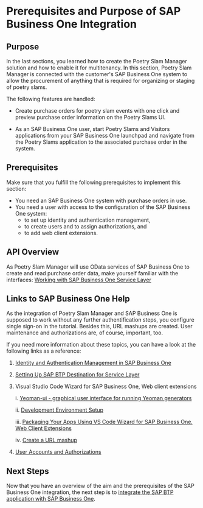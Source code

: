 # Prerequisites and Purpose of SAP Business One Integration

## Purpose
In the last sections, you learned how to create the Poetry Slam Manager solution and how to enable it for multitenancy. In this section, Poetry Slam Manager is connected with the customer's SAP Business One system to allow the procurement of anything that is required for organizing or staging of poetry slams.

The following features are handled:
- Create purchase orders for poetry slam events with one click and preview purchase order information on the Poetry Slams UI.

- As an SAP Business One user, start Poetry Slams and Visitors applications from your SAP Business One launchpad and navigate from the Poetry Slams application to the associated purchase order in the system.

## Prerequisites
Make sure that you fulfill the following prerequisites to implement this section:
- You need an SAP Business One system with purchase orders in use.
- You need a user with access to the configuration of the SAP Business One system:
    - to set up identity and authentication management,
    - to create users and to assign authorizations, and
    - to add web client extensions.

## API Overview
As Poetry Slam Manager will use OData services of SAP Business One to create and read purchase order data, make yourself familiar with the interfaces: [Working with SAP Business One Service Layer](https://help.sap.com/doc/0d2533ad95ba4ad7a702e83570a21c32/9.3/en-US/Working_with_SAP_Business_One_Service_Layer.pdf)

## Links to SAP Business One Help
As the integration of Poetry Slam Manager and SAP Business One is supposed to work without any further authentification steps, you configure single sign-on in the tutorial. Besides this, URL mashups are created. User maintenance and authorizations are, of course, important, too. 

If you need more information about these topics, you can have a look at the following links as a reference:

1. [Identity and Authentication Management in SAP Business One](https://help.sap.com/docs/SAP_BUSINESS_ONE_IAM/548d6202b2b6491b824a488cfc447343/7f94c5836fad44e6a02322d39e229cc3.html)

2. [Setting Up SAP BTP Destination for Service Layer](https://help.sap.com/docs/SAP_BUSINESS_ONE_WEB_CLIENT/e6ac71d18c7543828bd4463f77d67ff7/bfeaccb8b53348318970f8bbbc3d5f0a.html?q=Business%20One%20extension)

3. Visual Studio Code Wizard for SAP Business One, Web client extensions

    i. [Yeoman-ui - graphical user interface for running Yeoman generators](https://github.com/SAP/yeoman-ui)

    ii. [Development Environment Setup](https://help.sap.com/docs/SAP_BUSINESS_ONE_WEB_CLIENT/e6ac71d18c7543828bd4463f77d67ff7/b121ab221f4044baaf6051bba14cc160.html)

    iii. [Packaging Your Apps Using VS Code Wizard for SAP Business One, Web Client Extensions](https://help.sap.com/docs/SAP_BUSINESS_ONE_WEB_CLIENT/e6ac71d18c7543828bd4463f77d67ff7/581b9433bb92442eb24b86b34041766e.html?q=Business%20One%20extension)
    
    iv. [Create a URL mashup](https://help.sap.com/docs/SAP_BUSINESS_ONE_WEB_CLIENT/e6ac71d18c7543828bd4463f77d67ff7/28461b436583429b9d17c2db43567323.html?q=Business%20One%20extension)

4. [User Accounts and Authorizations](https://help.sap.com/doc/saphelpiis_hc_b1_image_repository_consultant_training_basic_b1_90_tb1200_02_03_pdf/9.0/en-US/B1_90_TB1200_02_03.pdf)

## Next Steps
Now that you have an overview of the aim and the prerequisites of the SAP Business One integration, the next step is to [integrate the SAP BTP application with SAP Business One](./33a-B1-Integration.md).
